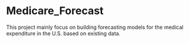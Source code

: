 # Medicare_Forecast
This project mainly focus on building forecasting models for the medical expenditure in the U.S. based on existing data.
